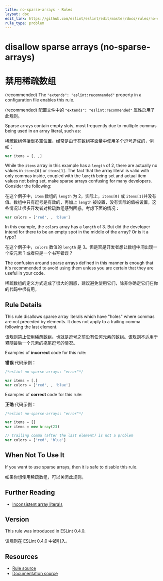 ```yaml
---
title: no-sparse-arrays - Rules
layout: doc
edit_link: https://github.com/eslint/eslint/edit/master/docs/rules/no-sparse-arrays.md
rule_type: problem
---
```


<!-- Note: No pull requests accepted for this file. See README.md in the root directory for details. -->

# disallow sparse arrays (no-sparse-arrays)

# 禁用稀疏数组

(recommended) The `"extends": "eslint:recommended"` property in a configuration file enables this rule.

(recommended) 配置文件中的 `"extends": "eslint:recommended"` 属性启用了此规则。

Sparse arrays contain empty slots, most frequently due to multiple commas being used in an array literal, such as:

稀疏数组包括很多空位置，经常是由于在数组字面量中使用多个逗号造成的，例如：

```js
var items = [, ,]
```

While the `items` array in this example has a `length` of 2, there are actually no values in `items[0]` or `items[1]`. The fact that the array literal is valid with only commas inside, coupled with the `length` being set and actual item values not being set, make sparse arrays confusing for many developers. Consider the following:

在这个例子中，`item` 数组的 `length` 为 2，实际上，`items[0]` 或 `items[1]`并没有值。数组中只有逗号是有效的，再加上 `length` 被设置，没有实际的值被设置，这些情况让很多开发者对稀疏数组感到困惑。考虑下面的情况：

```js
var colors = ['red', , 'blue']
```

In this example, the `colors` array has a `length` of 3. But did the developer intend for there to be an empty spot in the middle of the array? Or is it a typo?

在这个例子中，`colors` 数值的 `length` 是 3。但是否是开发者想让数组中间出现一个空元素？或者只是一个书写错误？

The confusion around sparse arrays defined in this manner is enough that it's recommended to avoid using them unless you are certain that they are useful in your code.

稀疏数组的定义方式造成了很大的困惑，建议避免使用它们，除非你确定它们在你的代码中很有用。

## Rule Details

This rule disallows sparse array literals which have "holes" where commas are not preceded by elements. It does not apply to a trailing comma following the last element.

该规则禁止使用稀疏数组，也就是逗号之前没有任何元素的数组。该规则不适用于紧随最后一个元素的拖尾逗号的情况。

Examples of **incorrect** code for this rule:

**错误** 代码示例：

```js
/*eslint no-sparse-arrays: "error"*/

var items = [,]
var colors = ['red', , 'blue']
```

Examples of **correct** code for this rule:

**正确** 代码示例：

```js
/*eslint no-sparse-arrays: "error"*/

var items = []
var items = new Array(23)

// trailing comma (after the last element) is not a problem
var colors = ['red', 'blue']
```

## When Not To Use It

If you want to use sparse arrays, then it is safe to disable this rule.

如果你想使用稀疏数组，可以关闭此规则。

## Further Reading

- [Inconsistent array literals](https://www.nczonline.net/blog/2007/09/09/inconsistent-array-literals/)

## Version

This rule was introduced in ESLint 0.4.0.

该规则在 ESLint 0.4.0 中被引入。

## Resources

- [Rule source](https://github.com/eslint/eslint/tree/master/lib/rules/no-sparse-arrays.js)
- [Documentation source](https://github.com/eslint/eslint/tree/master/docs/rules/no-sparse-arrays.md)
